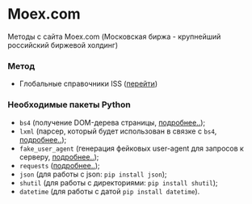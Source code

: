 # Moex.com
Методы с сайта Moex.com (Московская биржа - крупнейший российский биржевой холдинг)

### Метод
* Глобальные справочники ISS ([перейти](https://iss.moex.com/iss/engines.json))

### Необходимые пакеты Python
* ```bs4``` (получение DOM-дерева страницы, [подробнее..](https://pypi.org/project/beautifulsoup4/));
* ```lxml``` (парсер, который будет использован в связке с ```bs4```, [подробнее..](https://pypi.org/project/lxml/));
* ```fake_user_agent``` (генерация фейковых user-agent для запросов к серверу, [подробнее..](https://pypi.org/project/fake-useragent/));
* ```requests``` ([подробнее..](https://pypi.org/project/requests/));
* ```json```  (для работы с json: ```pip install json```);
* ```shutil``` (для работы с директориями: ```pip install shutil```);
* ```datetime``` (для работы с датой ```pip install datetime```).
